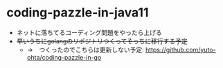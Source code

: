 # coding-pazzle-in-java11

* ネットに落ちてるコーディング問題をやったら上げる
* ~~早いうちにgolangのリポジトリつくってそっちに移行する予定~~
  * →　つくったのでこちらは更新しない予定:  https://github.com/yuto-ohta/coding-pazzle-in-go
